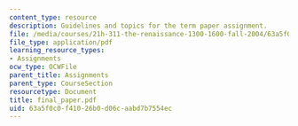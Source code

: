 ```yaml
---
content_type: resource
description: Guidelines and topics for the term paper assignment.
file: /media/courses/21h-311-the-renaissance-1300-1600-fall-2004/63a5f0c0f41026b0d06caabd7b7554ec_final_paper.pdf
file_type: application/pdf
learning_resource_types:
- Assignments
ocw_type: OCWFile
parent_title: Assignments
parent_type: CourseSection
resourcetype: Document
title: final_paper.pdf
uid: 63a5f0c0-f410-26b0-d06c-aabd7b7554ec
---
```

